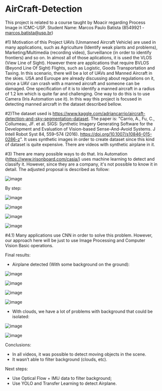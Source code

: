 # AirCraft-Detection
This project is related to a course taught by Moacir regarding Process Image in ICMC-USP.
Student Name: Marcos Paulo Batista (8549921 - marcos.batista@usp.br)

#1) Motivation of this Project
UAVs (Unmanned Aircraft Vehicle) are used in many applications, such as Agriculture (Identify weak plants and problems),
Marketing/Multimedia (recording video), Surveillance (in order to identify frontiers) and so on. In almost all of those aplications,
it is used the VLOS (View Line of Sight). However there are applications that require BVLOS (Beyond Line Of Sight) Flights,
such as Logistic, Goods Transportation and Taxing. In this scenario, there will be a lot of UAVs and Manned Aircraft in the skies.
USA and Euroupe are already discussing about regulations on it, since a UAV can crash with a manned aircraft and someone can be damaged.
One specification of it is to identify a manned aircraft in a radius of 1.2 km which is quite far and challenging. One way to do this is
to use Camera (Iris Automation use it). In this way this project is focused in detecting manned aircraft in the dataset described bellow.

#2)The dataset used is https://www.kaggle.com/adriancarrio/aircraft-detection-and-sky-segmentation-dataset. The paper is:
"Carrio, A., Fu, C., Collumeau, JF. et al. SIGS: Synthetic Imagery Generating Software for the Development and Evaluation 
of Vision-based Sense-And-Avoid Systems. J Intell Robot Syst 84, 559–574 (2016). https://doi.org/10.1007/s10846-015-0286-z".
It uses synthetic images in order to create dataset since this kind of dataset is quite expensive. There are videos with 
synthetic airplane in it.

#3) There are many possible ways to do that. Iris Automation (https://www.irisonboard.com/casia/) uses machine learning to detect and classify
it. However, since they are a company, it's not possible to know it in detail. The adjusted proposal is described as follow: 

![image](https://user-images.githubusercontent.com/85201876/125605439-8d80e70a-d973-4994-ad9d-fd66d8bfd0a3.png)

By step:

![image](https://user-images.githubusercontent.com/85201876/125605600-99868111-c5da-4133-bbbd-960fc03ed10e.png)

![image](https://user-images.githubusercontent.com/85201876/125605624-ea3e0abf-fd74-4c79-8be7-72a2f671d583.png)

![image](https://user-images.githubusercontent.com/85201876/125605652-9f715fc5-e4b0-4d50-bf6e-7ddfbb64327e.png)

![image](https://user-images.githubusercontent.com/85201876/125605689-e9e22191-c435-44ad-aa76-df6deb7ed0d0.png)


#4.1) Many applications use CNN in order to solve this problem. However, our approach here will be just to use Image Processing and Computer Vision Basic operations.

Final results:

- Airplane detected (With some background on the ground):

![image](https://user-images.githubusercontent.com/85201876/125605871-9a41fba6-7df3-43ff-8066-8b0bbbc66745.png)

![image](https://user-images.githubusercontent.com/85201876/125606005-3f81c339-74b3-4250-b8e1-461624cd367c.png)

![image](https://user-images.githubusercontent.com/85201876/125606073-5536d836-0b7b-47cc-96ec-7e336ee68c86.png)

![image](https://user-images.githubusercontent.com/85201876/125606147-316c9cd7-c51f-4b48-9641-21634af2b1be.png)

- With clouds, we have a lot of problems with background that could be isolated:

![image](https://user-images.githubusercontent.com/85201876/125606313-4eedb4d9-5ba3-496b-b0ed-0b60056e44cc.png)

![image](https://user-images.githubusercontent.com/85201876/125606387-4846a6a0-cd93-4052-afc0-4b92b47ff3cd.png)


Conclusions: 
- In all videos, it was possible to detect moving objects in the scene.
- It wasn’t able to filter background (clouds, etc).

Next steps:
- Use Optical Flow + IMU data to filter background;
- Use YOLO and Transfer Learning to detect Airplane.


